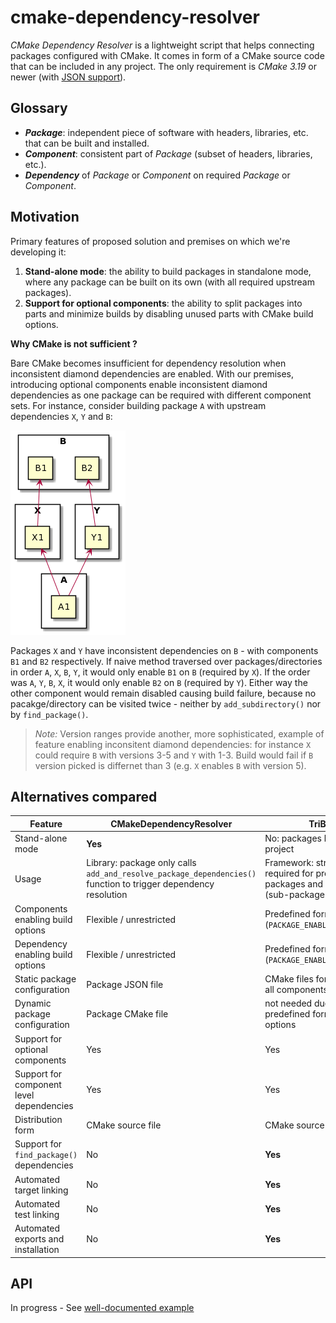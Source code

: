 # cmake-dependency-resolver

_CMake Dependency Resolver_ is a lightweight script that helps connecting packages configured with CMake. It comes in form of a CMake source code that can be included in any project. The only requirement is *CMake 3.19* or newer (with [JSON support](https://cmake.org/cmake/help/latest/command/string.html#json)).

## Glossary

* **_Package_**: independent piece of software with headers, libraries, etc. that can be built and installed.
* **_Component_**: consistent part of _Package_ (subset of headers, libraries, etc.).
* **_Dependency_** of _Package_ or _Component_ on required _Package_ or _Component_.

## Motivation

Primary features of proposed solution and premises on which we're developing it:

1. **Stand-alone mode**: the ability to build packages in standalone mode, where any package can be built on its own (with all required upstream packages).
2. **Support for optional components**: the ability to split packages into parts and minimize builds by disabling unused parts with CMake build options.

**Why CMake is not sufficient ?**

Bare CMake becomes insufficient for dependency resolution when inconsistent diamond dependencies are enabled. With our premises, introducing optional components enable inconsistent diamond dependencies as one package can be required with different component sets. For instance, consider building package `A` with upstream dependencies `X`, `Y` and `B`:

[![inconsitent-diamond.png](doc/inconsitent-diamond.png)](http://www.plantuml.com/plantuml/uml/SoWkIImgAStDuIfAJIv9p4lFILLmKgZcKb10uXkYSesuQhcGb2j4GDKZ10o1Ab2KHA8hYJH4CyGHNOKZn10dGmKRNLsGaKv681P8PmHO3AGY4ivIvt98pKi1UWG0)

Packages `X` and `Y` have inconsistent dependencies on `B` - with components `B1` and `B2` respectively. If naive method traversed over packages/directories in order `A`, `X`, `B`, `Y`, it would only enable `B1` on `B` (required by `X`). If the order was `A`, `Y`, `B`, `X`, it would only enable `B2` on `B` (required by `Y`). Either way the other component would remain disabled causing build failure, because no pacakge/directory can be visited twice - neither by `add_subdirectory()` nor by `find_package()`.

> *Note:* Version ranges provide another, more sophisticated, example of feature enabling inconsitent diamond dependencies: for instance `X` could require `B` with versions 3-5 and `Y` with 1-3. Build would fail if `B` version picked is differnet than 3 (e.g. `X` enables `B` with version 5).

## Alternatives compared

| Feature | CMakeDependencyResolver | TriBITS |
|---|---|---|
| Stand-alone mode | **Yes** | No: packages built within project |
| Usage | Library: package only calls `add_and_resolve_package_dependencies()` function to trigger dependency resolution | Framework: structure required for project, packages and components (sub-packages) |
| Components enabling build options | Flexible / unrestricted | Predefined format (`PACKAGE_ENABLE_SUBPACKAGE`) |
| Dependency enabling build options | Flexible / unrestricted | Predefined format (`PACKAGE_ENABLE_DEPENDENCY`) |
| Static package configuration | Package JSON file | CMake files for package and all components |
| Dynamic package configuration | Package CMake file | not needed due to predefined format of build options |
| Support for optional components | Yes | Yes |
| Support for component level dependencies | Yes | Yes |
| Distribution form | CMake source file | CMake source file |
| Support for `find_package()` dependencies | No | **Yes** |
| Automated target linking | No | **Yes** |
| Automated test linking | No | **Yes** |
| Automated exports and installation | No | **Yes** |

## API

In progress - See [well-documented example](example)